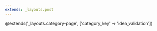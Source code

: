 ```yaml
---
extends: _layouts.post
---
```

@extends('_layouts.category-page', ['category_key' => 'idea_validation'])